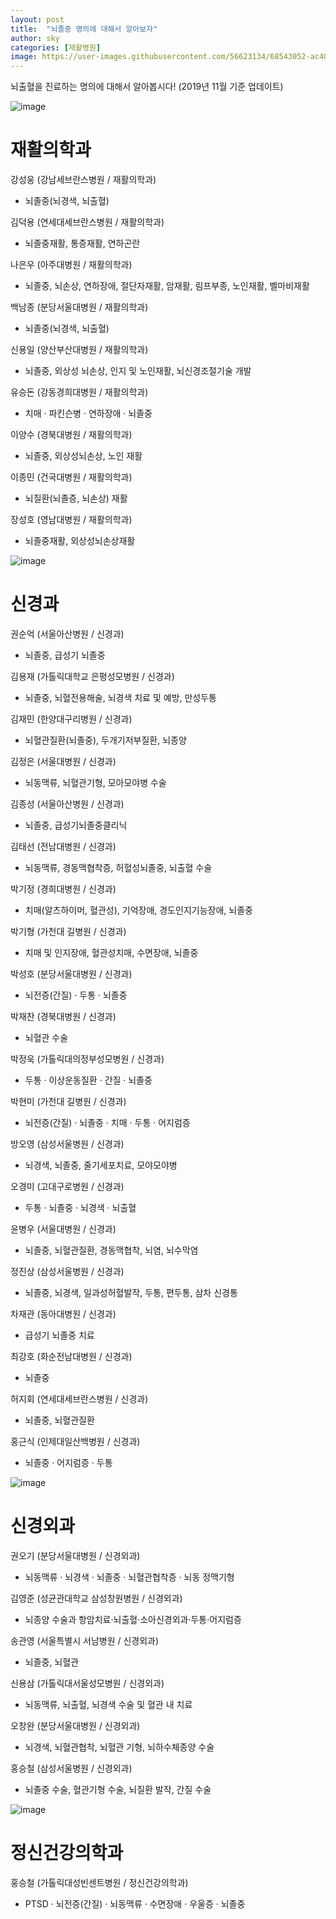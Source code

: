 ```yaml
---
layout: post
title:  "뇌졸중 명의에 대해서 알아보자"
author: sky
categories: [재활병원]
image: https://user-images.githubusercontent.com/56623134/68543052-ac407e00-03f5-11ea-9502-3d8a847773dd.png
---
```


뇌출혈을 진료하는 명의에 대해서 알아봅시다!
(2019년 11월 기준 업데이트)

![image](https://user-images.githubusercontent.com/56623134/69489780-4b1ead00-0ec1-11ea-90ec-45d1dae2a23b.png)

# 재활의학과

강성웅
(강남세브란스병원 / 재활의학과)
- 뇌졸중(뇌경색, 뇌출혈)

김덕용
(연세대세브란스병원 / 재활의학과)
- 뇌졸중재활, 통증재활, 연하곤란

나은우
(아주대병원 / 재활의학과)
- 뇌졸중, 뇌손상, 연하장애, 절단자재활, 암재활, 림프부종, 노인재활, 벨마비재활

백남종
(분당서울대병원 / 재활의학과)
- 뇌졸중(뇌경색, 뇌출혈)

신용일
(양산부산대병원 / 재활의학과)
- 뇌졸중, 외상성 뇌손상, 인지 및 노인재활, 뇌신경조절기술 개발

유승돈
(강동경희대병원 / 재활의학과)
- 치매 · 파킨슨병 · 연하장애 · 뇌졸중

이양수
(경북대병원 / 재활의학과)
- 뇌졸중, 외상성뇌손상, 노인 재활

이종민
(건국대병원 / 재활의학과)
- 뇌질환(뇌졸증, 뇌손상) 재활

장성호
(영남대병원 / 재활의학과)
- 뇌졸중재활, 외상성뇌손상재활




![image](https://user-images.githubusercontent.com/56623134/69489797-86b97700-0ec1-11ea-870d-74944e0994d3.png)

# 신경과

권순억
(서울아산병원 / 신경과)
- 뇌졸중, 급성기 뇌졸중

김용재
(가톨릭대학교 은평성모병원 / 신경과)
- 뇌졸중, 뇌혈전용해술, 뇌경색 치료 및 예방, 만성두통

김재민
(한양대구리병원 / 신경과)
- 뇌혈관질환(뇌졸중), 두개기저부질환, 뇌종양

김정은
(서울대병원 / 신경과)
- 뇌동맥류, 뇌혈관기형, 모아모야병 수술

김종성
(서울아산병원 / 신경과)
- 뇌졸중, 급성기뇌졸중클리닉

김태선
(전남대병원 / 신경과)
- 뇌동맥류, 경동맥협착증, 허혈성뇌졸중, 뇌출혈 수술

박기정
(경희대병원 / 신경과)
- 치매(알츠하이머, 혈관성), 기억장애, 경도인지기능장애, 뇌졸중

박기형
(가천대 길병원 / 신경과)
- 치매 및 인지장애, 혈관성치매, 수면장애, 뇌졸중

박성호
(분당서울대병원 / 신경과)
- 뇌전증(간질) · 두통 · 뇌졸중

박재찬
(경북대병원 / 신경과)
- 뇌혈관 수술

박정욱
(가톨릭대의정부성모병원 / 신경과)
- 두통 · 이상운동질환 · 간질 · 뇌졸중

박현미
(가천대 길병원 / 신경과)
- 뇌전증(간질) · 뇌졸중 · 치매 · 두통 · 어지럼증

방오영
(삼성서울병원 / 신경과)
- 뇌경색, 뇌졸중, 줄기세포치료, 모야모야병

오경미
(고대구로병원 / 신경과)
- 두통 · 뇌졸중 · 뇌경색 · 뇌출혈

윤병우
(서울대병원 / 신경과)
- 뇌졸중, 뇌혈관질환, 경동맥협착, 뇌염, 뇌수막염

정진상
(삼성서울병원 / 신경과)
- 뇌졸중, 뇌경색, 일과성허혈발작, 두통, 편두통, 삼차 신경통

차재관
(동아대병원 / 신경과)
- 급성기 뇌졸중 치료

최강호
(화순전남대병원 / 신경과)
- 뇌졸중

허지회
(연세대세브란스병원 / 신경과)
- 뇌졸중, 뇌혈관질환

홍근식
(인제대일산백병원 / 신경과)
- 뇌졸중 · 어지럼증 · 두통




![image](https://user-images.githubusercontent.com/56623134/69489815-cbdda900-0ec1-11ea-9e52-41bbaed45138.png)

# 신경외과

권오기
(분당서울대병원 / 신경외과)
- 뇌동맥류 · 뇌경색 · 뇌졸중 · 뇌혈관협착증 · 뇌동 정맥기형

김영준
(성균관대학교 삼성창원병원 / 신경외과)
- 뇌종양 수술과 항암치료·뇌출혈·소아신경외과·두통·어지럼증

송관영
(서울특별시 서남병원 / 신경외과)
- 뇌졸중, 뇌혈관

신용삼
(가톨릭대서울성모병원 / 신경외과)
- 뇌동맥류, 뇌출혈, 뇌경색 수술 및 혈관 내 치료

오창완
(분당서울대병원 / 신경외과)
- 뇌경색, 뇌혈관협착, 뇌혈관 기형, 뇌하수체종양 수술

홍승철
(삼성서울병원 / 신경외과)
- 뇌졸중 수술, 혈관기형 수술, 뇌질환 발작, 간질 수술




![image](https://user-images.githubusercontent.com/56623134/69489846-2840c880-0ec2-11ea-96f3-c9596b91ee25.png)

# 정신건강의학과

홍승철
(가톨릭대성빈센트병원 / 정신건강의학과)
- PTSD · 뇌전증(간질) · 뇌동맥류 · 수면장애 · 우울증 · 뇌졸중

